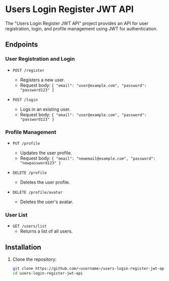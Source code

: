 # Users Login Register JWT API

The "Users Login Register JWT API" project provides an API for user registration, login, and profile management using JWT for authentication.

## Endpoints

### User Registration and Login

- `POST /register`
  - Registers a new user.
  - Request body: `{ "email": "user@example.com", "password": "password123" }`

- `POST /login`
  - Logs in an existing user.
  - Request body: `{ "email": "user@example.com", "password": "password123" }`

### Profile Management

- `PUT /profile`
  - Updates the user profile.
  - Request body: `{ "email": "newemail@example.com", "password": "newpassword123" }`

- `DELETE /profile`
  - Deletes the user profile.

- `DELETE /profile/avatar`
  - Deletes the user's avatar.

### User List

- `GET /users/list`
  - Returns a list of all users.

## Installation

1. Clone the repository:
   ```sh
   git clone https://github.com/<username>/users-login-register-jwt-api.git
   cd users-login-register-jwt-api
